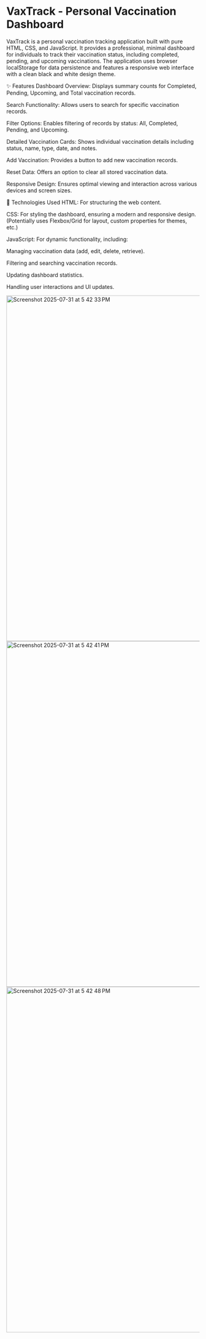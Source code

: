 
# VaxTrack - Personal Vaccination Dashboard

VaxTrack is a personal vaccination tracking application built with pure HTML, CSS, and JavaScript. It provides a professional, minimal dashboard for individuals to track their vaccination status, including completed, pending, and upcoming vaccinations. The application uses browser localStorage for data persistence and features a responsive web interface with a clean black and white design theme.

✨ Features
Dashboard Overview: Displays summary counts for Completed, Pending, Upcoming, and Total vaccination records.

Search Functionality: Allows users to search for specific vaccination records.

Filter Options: Enables filtering of records by status: All, Completed, Pending, and Upcoming.

Detailed Vaccination Cards: Shows individual vaccination details including status, name, type, date, and notes.

Add Vaccination: Provides a button to add new vaccination records.

Reset Data: Offers an option to clear all stored vaccination data.

Responsive Design: Ensures optimal viewing and interaction across various devices and screen sizes.

🚀 Technologies Used
HTML: For structuring the web content.

CSS: For styling the dashboard, ensuring a modern and responsive design. (Potentially uses Flexbox/Grid for layout, custom properties for themes, etc.)

JavaScript: For dynamic functionality, including:

Managing vaccination data (add, edit, delete, retrieve).

Filtering and searching vaccination records.

Updating dashboard statistics.

Handling user interactions and UI updates.

<img width="1440" height="900" alt="Screenshot 2025-07-31 at 5 42 33 PM" src="https://github.com/user-attachments/assets/9a84aa13-ad6b-4d69-966a-89c643a8d6b4" />
<img width="1440" height="900" alt="Screenshot 2025-07-31 at 5 42 41 PM" src="https://github.com/user-attachments/assets/7fe64f88-fcb8-4676-b2b9-dac50e07d2a4" />
<img width="1440" height="900" alt="Screenshot 2025-07-31 at 5 42 48 PM" src="https://github.com/user-attachments/assets/a9b436fb-5c6f-4190-9ea6-366e026eac44" />


